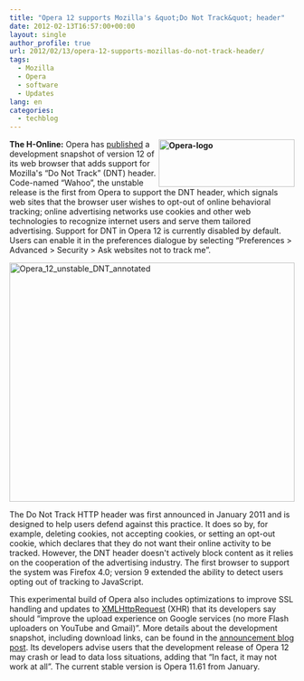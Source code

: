 ```yaml
---
title: "Opera 12 supports Mozilla's &quot;Do Not Track&quot; header"
date: 2012-02-13T16:57:00+00:00
layout: single
author_profile: true
url: 2012/02/13/opera-12-supports-mozillas-do-not-track-header/
tags:
  - Mozilla
  - Opera
  - software
  - Updates
lang: en
categories: 
  - techblog
---
```

**[<img title="Opera-logo" border="0" alt="Opera-logo" align="right" src="http://lh5.ggpht.com/-p1OrQqFRhvE/Tzk5xyvY-_I/AAAAAAAAEvw/-kn85P-nkLs/Opera-logo_thumb%25255B3%25255D.jpg?imgmax=800" width="240" height="84" />](http://lh4.ggpht.com/-TXuKGILdgFg/Tzk5uZadqwI/AAAAAAAAEvo/yvenmwkGfxw/s1600-h/Opera-logo%25255B6%25255D.jpg)The H-Online:** Opera has [published](http://my.opera.com/desktopteam/blog/2012/02/10/core-dnt-mail-themes) a development snapshot of version 12 of its web browser that adds support for Mozilla's “Do Not Track” (DNT) header. Code-named “Wahoo”, the unstable release is the first from Opera to support the DNT header, which signals web sites that the browser user wishes to opt-out of online behavioral tracking; online advertising networks use cookies and other web technologies to recognize internet users and serve them tailored advertising. Support for DNT in Opera 12 is currently disabled by default. Users can enable it in the preferences dialogue by selecting “Preferences > Advanced > Security > Ask websites not to track me”. 

[<img title="Opera_12_unstable_DNT_annotated" border="0" alt="Opera_12_unstable_DNT_annotated" src="http://lh3.ggpht.com/--E7oC3LveYA/Tzk59DsFs5I/AAAAAAAAEwA/ngMHnRGiIEM/Opera_12_unstable_DNT_annotated_thumb%25255B1%25255D.jpg?imgmax=800" width="504" height="423" />](http://lh3.ggpht.com/-cgD51ulq-fc/Tzk522vKzuI/AAAAAAAAEv4/PmX9meksSoA/s1600-h/Opera_12_unstable_DNT_annotated%25255B1%25255D.jpg) 

The Do Not Track HTTP header was first announced in January 2011 and is designed to help users defend against this practice. It does so by, for example, deleting cookies, not accepting cookies, or setting an opt-out cookie, which declares that they do not want their online activity to be tracked. However, the DNT header doesn't actively block content as it relies on the cooperation of the advertising industry. The first browser to support the system was Firefox 4.0; version 9 extended the ability to detect users opting out of tracking to JavaScript. 

This experimental build of Opera also includes optimizations to improve SSL handling and updates to [XMLHttpRequest](http://en.wikipedia.org/wiki/XMLHttpRequest) (XHR) that its developers say should “improve the upload experience on Google services (no more Flash uploaders on YouTube and Gmail)”. More details about the development snapshot, including download links, can be found in the [announcement blog post](http://my.opera.com/desktopteam/blog/2012/02/10/core-dnt-mail-themes). Its developers advise users that the development release of Opera 12 may crash or lead to data loss situations, adding that “In fact, it may not work at all”. The current stable version is Opera 11.61 from January.